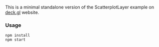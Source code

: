 This is a minimal standalone version of the ScatterplotLayer example
on [deck.gl](http://deck.gl) website.

### Usage
```
npm install
npm start
```
